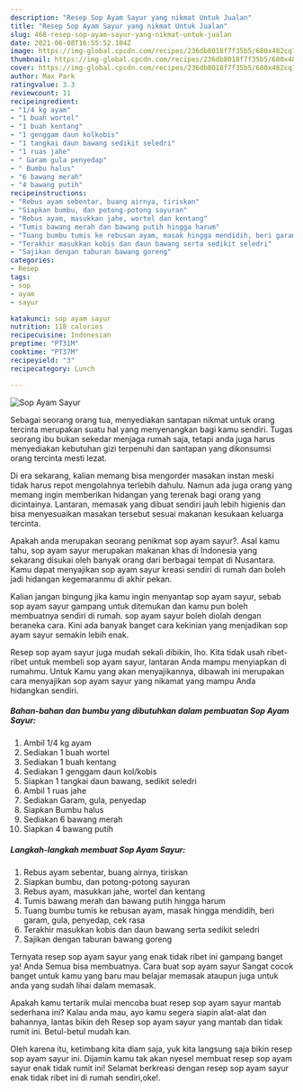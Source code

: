 ```yaml
---
description: "Resep Sop Ayam Sayur yang nikmat Untuk Jualan"
title: "Resep Sop Ayam Sayur yang nikmat Untuk Jualan"
slug: 468-resep-sop-ayam-sayur-yang-nikmat-untuk-jualan
date: 2021-06-08T16:55:52.104Z
image: https://img-global.cpcdn.com/recipes/236db8018f7f35b5/680x482cq70/sop-ayam-sayur-foto-resep-utama.jpg
thumbnail: https://img-global.cpcdn.com/recipes/236db8018f7f35b5/680x482cq70/sop-ayam-sayur-foto-resep-utama.jpg
cover: https://img-global.cpcdn.com/recipes/236db8018f7f35b5/680x482cq70/sop-ayam-sayur-foto-resep-utama.jpg
author: Max Park
ratingvalue: 3.3
reviewcount: 11
recipeingredient:
- "1/4 kg ayam"
- "1 buah wortel"
- "1 buah kentang"
- "1 genggam daun kolkobis"
- "1 tangkai daun bawang sedikit seledri"
- "1 ruas jahe"
- " Garam gula penyedap"
- " Bumbu halus"
- "6 bawang merah"
- "4 bawang putih"
recipeinstructions:
- "Rebus ayam sebentar, buang airnya, tiriskan"
- "Siapkan bumbu, dan potong-potong sayuran"
- "Rebus ayam, masukkan jahe, wortel dan kentang"
- "Tumis bawang merah dan bawang putih hingga harum"
- "Tuang bumbu tumis ke rebusan ayam, masak hingga mendidih, beri garam, gula, penyedap, cek rasa"
- "Terakhir masukkan kobis dan daun bawang serta sedikit seledri"
- "Sajikan dengan taburan bawang goreng"
categories:
- Resep
tags:
- sop
- ayam
- sayur

katakunci: sop ayam sayur 
nutrition: 118 calories
recipecuisine: Indonesian
preptime: "PT31M"
cooktime: "PT37M"
recipeyield: "3"
recipecategory: Lunch

---
```



![Sop Ayam Sayur](https://img-global.cpcdn.com/recipes/236db8018f7f35b5/680x482cq70/sop-ayam-sayur-foto-resep-utama.jpg)

Sebagai seorang orang tua, menyediakan santapan nikmat untuk orang tercinta merupakan suatu hal yang menyenangkan bagi kamu sendiri. Tugas seorang ibu bukan sekedar menjaga rumah saja, tetapi anda juga harus menyediakan kebutuhan gizi terpenuhi dan santapan yang dikonsumsi orang tercinta mesti lezat.

Di era  sekarang, kalian memang bisa mengorder masakan instan meski tidak harus repot mengolahnya terlebih dahulu. Namun ada juga orang yang memang ingin memberikan hidangan yang terenak bagi orang yang dicintainya. Lantaran, memasak yang dibuat sendiri jauh lebih higienis dan bisa menyesuaikan masakan tersebut sesuai makanan kesukaan keluarga tercinta. 



Apakah anda merupakan seorang penikmat sop ayam sayur?. Asal kamu tahu, sop ayam sayur merupakan makanan khas di Indonesia yang sekarang disukai oleh banyak orang dari berbagai tempat di Nusantara. Kamu dapat menyajikan sop ayam sayur kreasi sendiri di rumah dan boleh jadi hidangan kegemaranmu di akhir pekan.

Kalian jangan bingung jika kamu ingin menyantap sop ayam sayur, sebab sop ayam sayur gampang untuk ditemukan dan kamu pun boleh membuatnya sendiri di rumah. sop ayam sayur boleh diolah dengan beraneka cara. Kini ada banyak banget cara kekinian yang menjadikan sop ayam sayur semakin lebih enak.

Resep sop ayam sayur juga mudah sekali dibikin, lho. Kita tidak usah ribet-ribet untuk membeli sop ayam sayur, lantaran Anda mampu menyiapkan di rumahmu. Untuk Kamu yang akan menyajikannya, dibawah ini merupakan cara menyajikan sop ayam sayur yang nikamat yang mampu Anda hidangkan sendiri.

<!--inarticleads1-->

##### Bahan-bahan dan bumbu yang dibutuhkan dalam pembuatan Sop Ayam Sayur:

1. Ambil 1/4 kg ayam
1. Sediakan 1 buah wortel
1. Sediakan 1 buah kentang
1. Sediakan 1 genggam daun kol/kobis
1. Siapkan 1 tangkai daun bawang, sedikit seledri
1. Ambil 1 ruas jahe
1. Sediakan  Garam, gula, penyedap
1. Siapkan  Bumbu halus
1. Sediakan 6 bawang merah
1. Siapkan 4 bawang putih




<!--inarticleads2-->

##### Langkah-langkah membuat Sop Ayam Sayur:

1. Rebus ayam sebentar, buang airnya, tiriskan
1. Siapkan bumbu, dan potong-potong sayuran
1. Rebus ayam, masukkan jahe, wortel dan kentang
1. Tumis bawang merah dan bawang putih hingga harum
1. Tuang bumbu tumis ke rebusan ayam, masak hingga mendidih, beri garam, gula, penyedap, cek rasa
1. Terakhir masukkan kobis dan daun bawang serta sedikit seledri
1. Sajikan dengan taburan bawang goreng




Ternyata resep sop ayam sayur yang enak tidak ribet ini gampang banget ya! Anda Semua bisa membuatnya. Cara buat sop ayam sayur Sangat cocok banget untuk kamu yang baru mau belajar memasak ataupun juga untuk anda yang sudah lihai dalam memasak.

Apakah kamu tertarik mulai mencoba buat resep sop ayam sayur mantab sederhana ini? Kalau anda mau, ayo kamu segera siapin alat-alat dan bahannya, lantas bikin deh Resep sop ayam sayur yang mantab dan tidak rumit ini. Betul-betul mudah kan. 

Oleh karena itu, ketimbang kita diam saja, yuk kita langsung saja bikin resep sop ayam sayur ini. Dijamin kamu tak akan nyesel membuat resep sop ayam sayur enak tidak rumit ini! Selamat berkreasi dengan resep sop ayam sayur enak tidak ribet ini di rumah sendiri,oke!.


